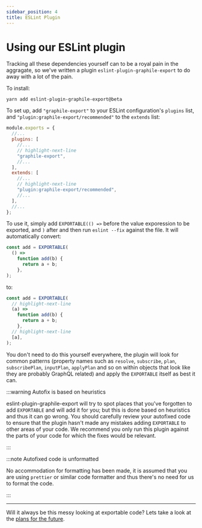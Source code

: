 ```yaml
---
sidebar_position: 4
title: ESLint Plugin
---
```


# Using our ESLint plugin

Tracking all these dependencies yourself can to be a royal pain in the
aggragate, so we've written a plugin `eslint-plugin-graphile-export` to do away
with a lot of the pain.

To install:

```
yarn add eslint-plugin-graphile-export@beta
```

To set up, add `"graphile-export"` to your ESLint configuration's `plugins`
list, and `"plugin:graphile-export/recommended"` to the `extends` list:

```js title=".eslintrc.js"
module.exports = {
  //...
  plugins: [
    //...
    // highlight-next-line
    "graphile-export",
    //...
  ],
  extends: [
    //...
    // highlight-next-line
    "plugin:graphile-export/recommended",
    //...
  ],
  //...
};
```

To use it, simply add `EXPORTABLE(() =>` before the value exporession to be
exported, and `)` after and then run `eslint --fix` against the file. It will
automatically convert:

```ts
const add = EXPORTABLE(
  () =>
    function add(b) {
      return a + b;
    },
);
```

to:

```ts
const add = EXPORTABLE(
  // highlight-next-line
  (a) =>
    function add(b) {
      return a + b;
    },
  // highlight-next-line
  [a],
);
```

You don't need to do this yourself everywhere, the plugin will look for common
patterns (property names such as `resolve`, `subscribe`, `plan`,
`subscribePlan`, `inputPlan`, `applyPlan` and so on within objects that look
like they are probably GraphQL related) and apply the `EXPORTABLE` itself as
best it can.

:::warning Autofix is based on heuristics

eslint-plugin-graphile-export will try to spot places that you've forgotten to
add `EXPORTABLE` and will add it for you; but this is done based on heuristics
and thus it can go wrong. You should carefully review your autofixed code to
ensure that the plugin hasn't made any mistakes adding `EXPORTABLE` to other
areas of your code. We recommend you only run this plugin against the parts of
your code for which the fixes would be relevant.

:::

:::note Autofixed code is unformatted

No accommodation for formatting has been made, it is assumed that you are using
`prettier` or similar code formatter and thus there's no need for us to format
the code.

:::

---

Will it always be this messy looking at exportable code? Lets take a look at
the [plans for the future](./the-future.md).
